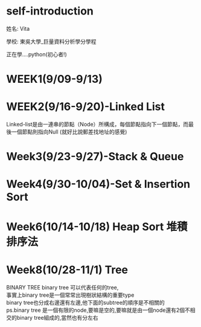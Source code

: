 # self-introduction

姓名: Vita

學校: 東吳大學_巨量資料分析學分學程

正在學....python(初心者!)



# WEEK1(9/09-9/13)
# WEEK2(9/16-9/20)-Linked List
Linked-list是由一連串的節點（Node）所構成，每個節點指向下一個節點，而最後一個節點則指向Null
(就好比說郵差找地址的感覺)

# Week3(9/23-9/27)-Stack & Queue
# Week4(9/30-10/04)-Set & Insertion Sort
# Week6(10/14-10/18) Heap Sort 堆積排序法
# Week8(10/28-11/1) Tree
BINARY TREE
binary tree 可以代表任何的tree,  
事實上binary tree是一個常常出現樹狀結構的重要type  
binary tree也分成右邊還有左邊,他下面的subtree的順序是不相關的  
ps.binary tree 是一個有限的node,要嘛是空的,要嘛就是由一個node還有2個不相交的binary tree組成的,當然也有分左右  
